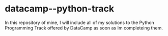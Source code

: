 # datacamp--python-track
In this repository of mine, I will include all of my solutions to the Python Programming Track offered by DataCamp as soon as Im completeing them.
